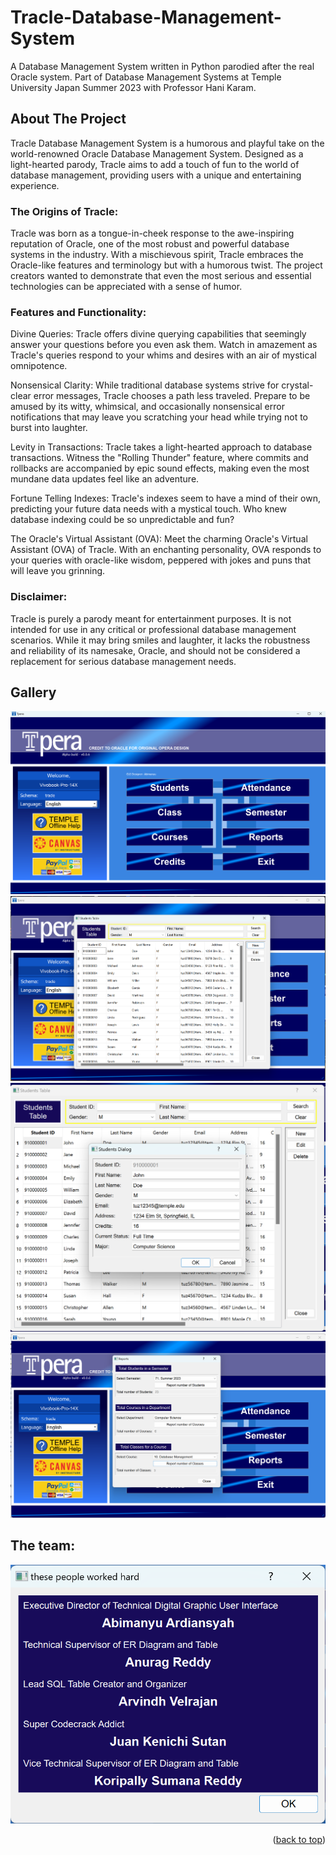 # Tracle-Database-Management-System
A Database Management System written in Python parodied after the real Oracle system. Part of Database Management Systems at Temple University Japan Summer 2023 with Professor Hani Karam.
<a name="readme-top"></a>
## About The Project

Tracle Database Management System is a humorous and playful take on the world-renowned Oracle Database Management System. Designed as a light-hearted parody, Tracle aims to add a touch of fun to the world of database management, providing users with a unique and entertaining experience.

### The Origins of Tracle:
Tracle was born as a tongue-in-cheek response to the awe-inspiring reputation of Oracle, one of the most robust and powerful database systems in the industry. With a mischievous spirit, Tracle embraces the Oracle-like features and terminology but with a humorous twist. The project creators wanted to demonstrate that even the most serious and essential technologies can be appreciated with a sense of humor.

### Features and Functionality:

Divine Queries: Tracle offers divine querying capabilities that seemingly answer your questions before you even ask them. Watch in amazement as Tracle's queries respond to your whims and desires with an air of mystical omnipotence.

Nonsensical Clarity: While traditional database systems strive for crystal-clear error messages, Tracle chooses a path less traveled. Prepare to be amused by its witty, whimsical, and occasionally nonsensical error notifications that may leave you scratching your head while trying not to burst into laughter.

Levity in Transactions: Tracle takes a light-hearted approach to database transactions. Witness the "Rolling Thunder" feature, where commits and rollbacks are accompanied by epic sound effects, making even the most mundane data updates feel like an adventure.

Fortune Telling Indexes: Tracle's indexes seem to have a mind of their own, predicting your future data needs with a mystical touch. Who knew database indexing could be so unpredictable and fun?

The Oracle's Virtual Assistant (OVA): Meet the charming Oracle's Virtual Assistant (OVA) of Tracle. With an enchanting personality, OVA responds to your queries with oracle-like wisdom, peppered with jokes and puns that will leave you grinning.

### Disclaimer:
Tracle is purely a parody meant for entertainment purposes. It is not intended for use in any critical or professional database management scenarios. While it may bring smiles and laughter, it lacks the robustness and reliability of its namesake, Oracle, and should not be considered a replacement for serious database management needs.

## Gallery
![Gallery](gallery/gallery0.png)
![Gallery](gallery/gallery1.png)
![Gallery](gallery/gallery2.png)
![Gallery](gallery/gallery3.png)

## The team:
![Gallery](gallery/credits.png)

<p align="right">(<a href="#readme-top">back to top</a>)</p>
